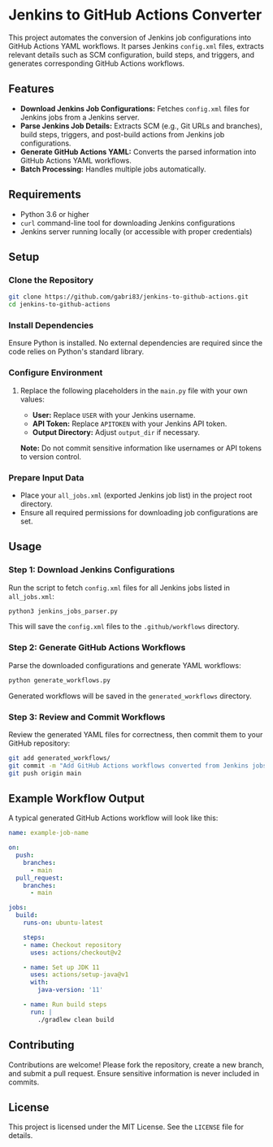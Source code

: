 
# Jenkins to GitHub Actions Converter

This project automates the conversion of Jenkins job configurations into GitHub Actions YAML workflows. It parses Jenkins `config.xml` files, extracts relevant details such as SCM configuration, build steps, and triggers, and generates corresponding GitHub Actions workflows.

## Features
- **Download Jenkins Job Configurations:** Fetches `config.xml` files for Jenkins jobs from a Jenkins server.
- **Parse Jenkins Job Details:** Extracts SCM (e.g., Git URLs and branches), build steps, triggers, and post-build actions from Jenkins job configurations.
- **Generate GitHub Actions YAML:** Converts the parsed information into GitHub Actions YAML workflows.
- **Batch Processing:** Handles multiple jobs automatically.

## Requirements
- Python 3.6 or higher
- `curl` command-line tool for downloading Jenkins configurations
- Jenkins server running locally (or accessible with proper credentials)

## Setup

### Clone the Repository
```bash
git clone https://github.com/gabri83/jenkins-to-github-actions.git
cd jenkins-to-github-actions
```

### Install Dependencies
Ensure Python is installed. No external dependencies are required since the code relies on Python's standard library.

### Configure Environment
1. Replace the following placeholders in the `main.py` file with your own values:
   - **User:** Replace `USER` with your Jenkins username.
   - **API Token:** Replace `APITOKEN` with your Jenkins API token.
   - **Output Directory:** Adjust `output_dir` if necessary.

   **Note:** Do not commit sensitive information like usernames or API tokens to version control.

### Prepare Input Data
- Place your `all_jobs.xml` (exported Jenkins job list) in the project root directory.
- Ensure all required permissions for downloading job configurations are set.

## Usage

### Step 1: Download Jenkins Configurations
Run the script to fetch `config.xml` files for all Jenkins jobs listed in `all_jobs.xml`:
```bash
python3 jenkins_jobs_parser.py
```
This will save the `config.xml` files to the `.github/workflows` directory.

### Step 2: Generate GitHub Actions Workflows
Parse the downloaded configurations and generate YAML workflows:
```bash
python generate_workflows.py
```
Generated workflows will be saved in the `generated_workflows` directory.

### Step 3: Review and Commit Workflows
Review the generated YAML files for correctness, then commit them to your GitHub repository:
```bash
git add generated_workflows/
git commit -m "Add GitHub Actions workflows converted from Jenkins jobs"
git push origin main
```

## Example Workflow Output

A typical generated GitHub Actions workflow will look like this:
```yaml
name: example-job-name

on:
  push:
    branches:
      - main
  pull_request:
    branches:
      - main

jobs:
  build:
    runs-on: ubuntu-latest

    steps:
    - name: Checkout repository
      uses: actions/checkout@v2

    - name: Set up JDK 11
      uses: actions/setup-java@v1
      with:
        java-version: '11'

    - name: Run build steps
      run: |
        ./gradlew clean build
```

## Contributing
Contributions are welcome! Please fork the repository, create a new branch, and submit a pull request. Ensure sensitive information is never included in commits.

## License
This project is licensed under the MIT License. See the `LICENSE` file for details.
